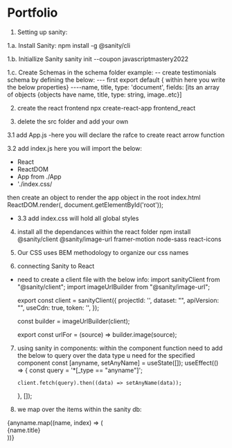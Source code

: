 # Portfolio

1. Setting up sanity:

1.a. Install Sanity:
npm install -g @sanity/cli

1.b. Initiallize Sanity
sanity init --coupon javascriptmastery2022

1.c. Create Schemas in the schema folder
example:
-- create testimonials schema by defining the below:
--- first export default { within here you write the below properties}
----name, title, type: 'document', fields: [its an array of objects {objects have name, title, type: string, image..etc}]

2. create the react frontend
   npx create-react-app frontend_react

3. delete the src folder and add your own

3.1 add App.js
-here you will declare the rafce to create react arrow function

3.2 add index.js
here you will import the below:

- React
- ReactDOM
- App from ./App
- './index.css/

then create an object to render the app object in the root index.html
ReactDOM.render(<App/>, document.getElementById('root'));

- 3.3 add index.css
  will hold all global styles

4. install all the dependances within the react folder
   npm install @sanity/client @sanity/image-url framer-motion node-sass react-icons

5. Our CSS uses BEM methodology to organize our css names

6. connecting Sanity to React

- need to create a client file with the below info:
  import sanityClient from "@sanity/client";
  import imageUrlBuilder from "@sanity/image-url";

  export const client = sanityClient({
  projectId: '',
  dataset: "",
  apiVersion: "",
  useCdn: true,
  token: '',
  });

  const builder = imageUrlBuilder(client);

  export const urlFor = (source) => builder.image(source);

7.  using sanity in components: within the component function need to add the below to query over the data type u need for the specified component
    const [anyname, setAnyName] = useState([]);
    useEffect(() => {
    const query = '\*[_type == "anyname"]';

        client.fetch(query).then((data) => setAnyName(data));

    }, []);

8.  we map over the items within the sanity db:
<div>{anyname.map((name, index) => (<div>{name.title}</div>))}</div>
